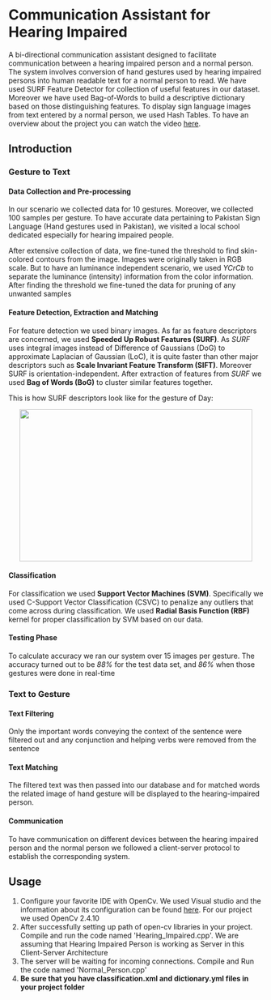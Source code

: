 # Communication Assistant for Hearing Impaired
A bi-directional communication assistant designed to facilitate communication between a hearing impaired person and a normal person. The system involves conversion of hand gestures used by hearing impaired persons into human readable text for a normal person to read. We have used SURF Feature Detector for collection of useful features in our dataset. Moreover we have used Bag-of-Words to build a descriptive dictionary based on those distinguishing features. To display sign language images from text entered by a normal person, we used Hash Tables. To have an overview about the project you can watch the video [here](https://www.youtube.com/watch?v=DqZKGPqf_6U).

## Introduction
### Gesture to Text
#### Data Collection and Pre-processing
In our scenario we collected data for 10 gestures. Moreover, we collected 100 samples per gesture. To have accurate data pertaining to Pakistan Sign Language (Hand gestures used in Pakistan), we visited a local school dedicated especially for hearing impaired people. 

After extensive collection of data, we fine-tuned the threshold to find skin-colored contours from the image. Images were originally taken in RGB scale. But to have an luminance independent scenario, we used *YCrCb* to separate the luminance (intensity) information from the color information. After finding the threshold we fine-tuned the data for pruning of any unwanted samples

#### Feature Detection, Extraction and Matching
For feature detection we used binary images. As far as feature descriptors are concerned, we used **Speeded Up Robust Features (SURF)**. As *SURF* uses integral images instead of Difference of Gaussians (DoG) to approximate Laplacian of Gaussian (LoC), it is quite faster than other major descriptors such as **Scale Invariant Feature Transform (SIFT)**. Moreover SURF is orientation-independent. After extraction of features from *SURF* we used **Bag of Words (BoG)** to cluster similar features together. 

This is how SURF descriptors look like for the gesture of Day:
 <p align="center">
  <img width="460" height="300" src="https://i.imgur.com/eK3FcqB.png">
</p>

#### Classification
For classification we used **Support Vector Machines (SVM)**. Specifically we used C-Support Vector Classification (CSVC) to penalize any outliers that come across during classification. We used **Radial Basis Function (RBF)** kernel for proper classification by SVM based on our data. 

#### Testing Phase
To calculate accuracy we ran our system over 15 images per gesture. The accuracy turned out to be *88%* for the test data set, and *86%* when those gestures were done in real-time

### Text to Gesture
#### Text Filtering
Only the important words conveying the context of the sentence were filtered out and any conjunction and helping verbs were removed from the sentence

#### Text Matching
The filtered text was then passed into our database and for matched words the related image of hand gesture will be displayed to the hearing-impaired person.

#### Communication
To have communication on different devices between the hearing impaired person and the normal person we followed a client-server protocol to establish the corresponding system. 

## Usage 
1. Configure your favorite IDE with OpenCv. We used Visual studio and the information about its configuration can be found [here](https://docs.opencv.org/2.4/doc/tutorials/introduction/windows_visual_studio_Opencv/windows_visual_studio_Opencv.html). For our project we used OpenCv 2.4.10
2. After successfully setting up path of open-cv libraries in your project. Compile and run the code named 'Hearing_Impaired.cpp'. We are assuming that Hearing Impaired Person is working as Server in this Client-Server Architecture
3. The server will be waiting for incoming connections. Compile and Run the code named 'Normal_Person.cpp'
4. **Be sure that you have classification.xml and dictionary.yml files in your project folder**
